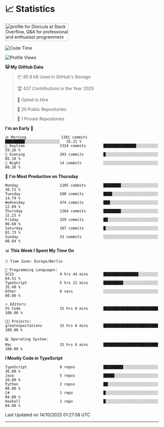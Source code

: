 # 📈 Statistics
 <a href="https://stackoverflow.com/users/10433530/diorcula"><img src="https://stackoverflow.com/users/flair/10433530.png" width="208" height="58" alt="profile for Diorcula at Stack Overflow, Q&amp;A for professional and enthusiast programmers" title="profile for Diorcula at Stack Overflow, Q&amp;A for professional and enthusiast programmers"></a>
 
<!--START_SECTION:waka-->
![Code Time](http://img.shields.io/badge/Code%20Time-684%20hrs%2031%20mins-blue)

![Profile Views](http://img.shields.io/badge/Profile%20Views-0-blue)

**🐱 My GitHub Data** 

> 📦 85.9 kB Used in GitHub's Storage 
 > 
> 🏆 437 Contributions in the Year 2025
 > 
> 💼 Opted to Hire
 > 
> 📜 20 Public Repositories 
 > 
> 🔑 1 Private Repositories 
 > 
**I'm an Early 🐤** 

```text
🌞 Morning                1381 commits        █████████░░░░░░░░░░░░░░░░   35.21 % 
🌆 Daytime                2324 commits        ███████████████░░░░░░░░░░   59.26 % 
🌃 Evening                203 commits         █░░░░░░░░░░░░░░░░░░░░░░░░   05.18 % 
🌙 Night                  14 commits          ░░░░░░░░░░░░░░░░░░░░░░░░░   00.36 % 
```
📅 **I'm Most Productive on Thursday** 

```text
Monday                   1205 commits        ████████░░░░░░░░░░░░░░░░░   30.72 % 
Tuesday                  580 commits         ████░░░░░░░░░░░░░░░░░░░░░   14.79 % 
Wednesday                474 commits         ███░░░░░░░░░░░░░░░░░░░░░░   12.09 % 
Thursday                 1264 commits        ████████░░░░░░░░░░░░░░░░░   32.23 % 
Friday                   259 commits         ██░░░░░░░░░░░░░░░░░░░░░░░   06.60 % 
Saturday                 107 commits         █░░░░░░░░░░░░░░░░░░░░░░░░   02.73 % 
Sunday                   33 commits          ░░░░░░░░░░░░░░░░░░░░░░░░░   00.84 % 
```


📊 **This Week I Spent My Time On** 

```text
🕑︎ Time Zone: Europe/Berlin

💬 Programming Languages: 
SCSS                     9 hrs 44 mins       ████████████████░░░░░░░░░   64.51 % 
TypeScript               5 hrs 21 mins       █████████░░░░░░░░░░░░░░░░   35.49 % 
Other                    0 secs              ░░░░░░░░░░░░░░░░░░░░░░░░░   00.00 % 

🔥 Editors: 
VS Code                  15 hrs 6 mins       █████████████████████████   100.00 % 

🐱‍💻 Projects: 
greatexpectations        15 hrs 6 mins       █████████████████████████   100.00 % 

💻 Operating System: 
Mac                      15 hrs 6 mins       █████████████████████████   100.00 % 
```

**I Mostly Code in TypeScript** 

```text
TypeScript               9 repos             █████████░░░░░░░░░░░░░░░░   36.00 % 
Java                     5 repos             █████░░░░░░░░░░░░░░░░░░░░   20.00 % 
Python                   2 repos             ██░░░░░░░░░░░░░░░░░░░░░░░   08.00 % 
C#                       1 repo              █░░░░░░░░░░░░░░░░░░░░░░░░   04.00 % 
Haskell                  1 repo              █░░░░░░░░░░░░░░░░░░░░░░░░   04.00 % 
```




 Last Updated on 14/10/2025 01:27:58 UTC
<!--END_SECTION:waka-->
 
---


